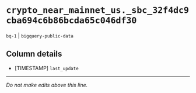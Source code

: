 # `crypto_near_mainnet_us._sbc_32f4dc9cba694c6b86bcda65c046df30`
`bq-1` | `bigquery-public-data`

## Column details
* [TIMESTAMP] `last_update`

-------------------------------------------------------------------------------
*Do not make edits above this line.*
